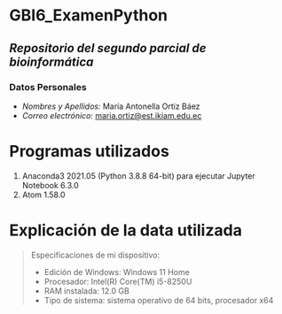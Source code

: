 # GBI6_ExamenPython

***Repositorio del segundo parcial de bioinformática***
-
### Datos Personales
- *Nombres y Apellidos:* María Antonella Ortiz Báez
- *Correo electrónico:* maria.ortiz@est.ikiam.edu.ec

# Programas utilizados
1. Anaconda3 2021.05 (Python 3.8.8 64-bit) para ejecutar Jupyter Notebook 6.3.0
2. Atom 1.58.0

# Explicación de la data utilizada


> Especificaciones de mi dispositivo: 
> - Edición de Windows: Windows 11 Home
> - Procesador: Intel(R) Core(TM) i5-8250U
> - RAM instalada: 12.0 GB
> - Tipo de sistema: sistema operativo de 64 bits, procesador x64
